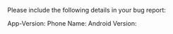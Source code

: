 Please include the following details in your bug report:

App-Version:
Phone Name:
Android Version:


